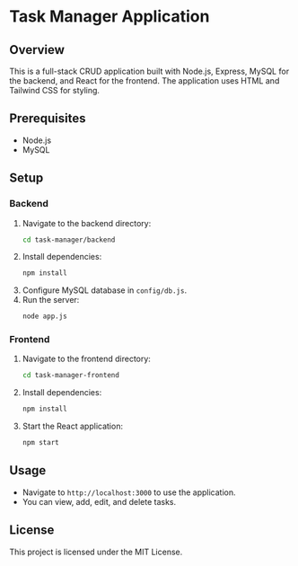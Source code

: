 # Task Manager Application

## Overview
This is a full-stack CRUD application built with Node.js, Express, MySQL for the backend, and React for the frontend. The application uses HTML and Tailwind CSS for styling.

## Prerequisites
- Node.js
- MySQL

## Setup

### Backend
1. Navigate to the backend directory:
    ```bash
    cd task-manager/backend
    ```
2. Install dependencies:
    ```bash
    npm install
    ```
3. Configure MySQL database in `config/db.js`.
4. Run the server:
    ```bash
    node app.js
    ```

### Frontend
1. Navigate to the frontend directory:
    ```bash
    cd task-manager-frontend
    ```
2. Install dependencies:
    ```bash
    npm install
    ```
3. Start the React application:
    ```bash
    npm start
    ```

## Usage
- Navigate to `http://localhost:3000` to use the application.
- You can view, add, edit, and delete tasks.

## License
This project is licensed under the MIT License.
